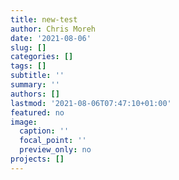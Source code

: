 ```yaml
---
title: new-test
author: Chris Moreh
date: '2021-08-06'
slug: []
categories: []
tags: []
subtitle: ''
summary: ''
authors: []
lastmod: '2021-08-06T07:47:10+01:00'
featured: no
image:
  caption: ''
  focal_point: ''
  preview_only: no
projects: []
---
```

